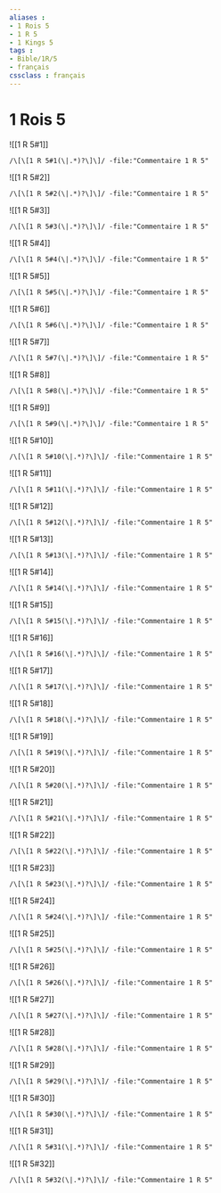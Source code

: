 ```yaml
---
aliases : 
- 1 Rois 5
- 1 R 5
- 1 Kings 5
tags : 
- Bible/1R/5
- français
cssclass : français
---
```


# 1 Rois 5

![[1 R 5#1]]

```query
/\[\[1 R 5#1(\|.*)?\]\]/ -file:"Commentaire 1 R 5"
```

![[1 R 5#2]]

```query
/\[\[1 R 5#2(\|.*)?\]\]/ -file:"Commentaire 1 R 5"
```

![[1 R 5#3]]

```query
/\[\[1 R 5#3(\|.*)?\]\]/ -file:"Commentaire 1 R 5"
```

![[1 R 5#4]]

```query
/\[\[1 R 5#4(\|.*)?\]\]/ -file:"Commentaire 1 R 5"
```

![[1 R 5#5]]

```query
/\[\[1 R 5#5(\|.*)?\]\]/ -file:"Commentaire 1 R 5"
```

![[1 R 5#6]]

```query
/\[\[1 R 5#6(\|.*)?\]\]/ -file:"Commentaire 1 R 5"
```

![[1 R 5#7]]

```query
/\[\[1 R 5#7(\|.*)?\]\]/ -file:"Commentaire 1 R 5"
```

![[1 R 5#8]]

```query
/\[\[1 R 5#8(\|.*)?\]\]/ -file:"Commentaire 1 R 5"
```

![[1 R 5#9]]

```query
/\[\[1 R 5#9(\|.*)?\]\]/ -file:"Commentaire 1 R 5"
```

![[1 R 5#10]]

```query
/\[\[1 R 5#10(\|.*)?\]\]/ -file:"Commentaire 1 R 5"
```

![[1 R 5#11]]

```query
/\[\[1 R 5#11(\|.*)?\]\]/ -file:"Commentaire 1 R 5"
```

![[1 R 5#12]]

```query
/\[\[1 R 5#12(\|.*)?\]\]/ -file:"Commentaire 1 R 5"
```

![[1 R 5#13]]

```query
/\[\[1 R 5#13(\|.*)?\]\]/ -file:"Commentaire 1 R 5"
```

![[1 R 5#14]]

```query
/\[\[1 R 5#14(\|.*)?\]\]/ -file:"Commentaire 1 R 5"
```

![[1 R 5#15]]

```query
/\[\[1 R 5#15(\|.*)?\]\]/ -file:"Commentaire 1 R 5"
```

![[1 R 5#16]]

```query
/\[\[1 R 5#16(\|.*)?\]\]/ -file:"Commentaire 1 R 5"
```

![[1 R 5#17]]

```query
/\[\[1 R 5#17(\|.*)?\]\]/ -file:"Commentaire 1 R 5"
```

![[1 R 5#18]]

```query
/\[\[1 R 5#18(\|.*)?\]\]/ -file:"Commentaire 1 R 5"
```

![[1 R 5#19]]

```query
/\[\[1 R 5#19(\|.*)?\]\]/ -file:"Commentaire 1 R 5"
```

![[1 R 5#20]]

```query
/\[\[1 R 5#20(\|.*)?\]\]/ -file:"Commentaire 1 R 5"
```

![[1 R 5#21]]

```query
/\[\[1 R 5#21(\|.*)?\]\]/ -file:"Commentaire 1 R 5"
```

![[1 R 5#22]]

```query
/\[\[1 R 5#22(\|.*)?\]\]/ -file:"Commentaire 1 R 5"
```

![[1 R 5#23]]

```query
/\[\[1 R 5#23(\|.*)?\]\]/ -file:"Commentaire 1 R 5"
```

![[1 R 5#24]]

```query
/\[\[1 R 5#24(\|.*)?\]\]/ -file:"Commentaire 1 R 5"
```

![[1 R 5#25]]

```query
/\[\[1 R 5#25(\|.*)?\]\]/ -file:"Commentaire 1 R 5"
```

![[1 R 5#26]]

```query
/\[\[1 R 5#26(\|.*)?\]\]/ -file:"Commentaire 1 R 5"
```

![[1 R 5#27]]

```query
/\[\[1 R 5#27(\|.*)?\]\]/ -file:"Commentaire 1 R 5"
```

![[1 R 5#28]]

```query
/\[\[1 R 5#28(\|.*)?\]\]/ -file:"Commentaire 1 R 5"
```

![[1 R 5#29]]

```query
/\[\[1 R 5#29(\|.*)?\]\]/ -file:"Commentaire 1 R 5"
```

![[1 R 5#30]]

```query
/\[\[1 R 5#30(\|.*)?\]\]/ -file:"Commentaire 1 R 5"
```

![[1 R 5#31]]

```query
/\[\[1 R 5#31(\|.*)?\]\]/ -file:"Commentaire 1 R 5"
```

![[1 R 5#32]]

```query
/\[\[1 R 5#32(\|.*)?\]\]/ -file:"Commentaire 1 R 5"
```


